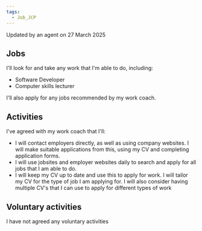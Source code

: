 ```yaml
---
tags:
  - Job_JCP
---
```


Updated by an agent on 27 March 2025

## Jobs

I'll look for and take any work that I'm able to do, including:

- Software Developer
- Computer skills lecturer

I'll also apply for any jobs recommended by my work coach.

## Activities

I've agreed with my work coach that I'll:

- I will contact employers directly, as well as using company websites. I will make suitable applications from this, using my CV and completing application forms.
- I will use jobsites and employer websites daily to search and apply for all jobs that I am able to do.
- I will keep my CV up to date and use this to apply for work. I will tailor my CV for the type of job I am applying for. I will also consider having multiple CV's that I can use to apply for different types of work

## Voluntary activities

I have not agreed any voluntary activities